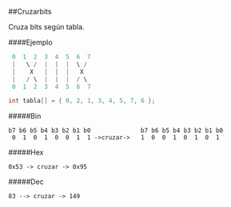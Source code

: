 ##Cruzarbits

Cruza bits según tabla.

####Ejemplo

```C
 0  1  2  3  4  5  6  7
 |   \ /  |  |  |  \ /
 |    X   |  |  |   X
 |   / \  |  |  |  / \
 0  1  2  3  4  5  6  7

int tabla[] = { 0, 2, 1, 3, 4, 5, 7, 6 };

```

#####Bin
```
b7 b6 b5 b4 b3 b2 b1 b0              b7 b6 b5 b4 b3 b2 b1 b0  
 0  1  0  1  0  0  1  1 ->cruzar->   1  0  0  1  0  1  0  1 
```

#####Hex
```
0x53 -> cruzar -> 0x95
```

#####Dec
```
83 --> cruzar -> 149
```









